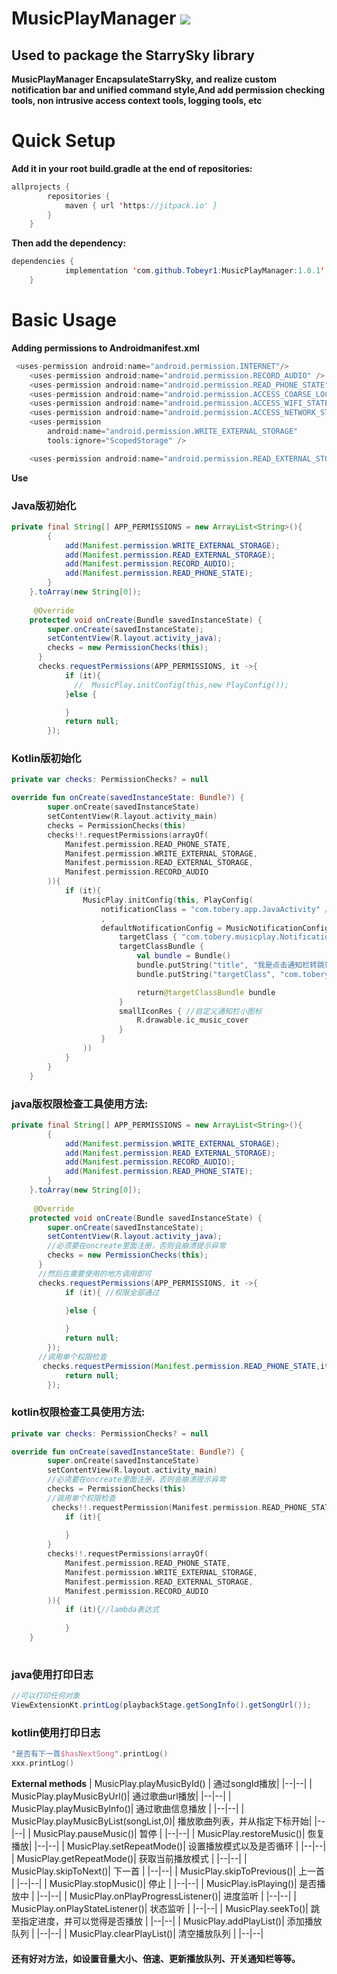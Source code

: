 # MusicPlayManager [![](https://jitpack.io/v/Tobeyr1/MusicPlayManager.svg)](https://jitpack.io/#Tobeyr1/MusicPlayManager)
Used to  package the StarrySky library
---------------------------
**MusicPlayManager EncapsulateStarrySky, and realize custom notification bar and unified command style,And add permission checking tools, non intrusive access context tools, logging tools, etc**

# Quick Setup
**Add it in your root build.gradle at the end of repositories:**

```java
allprojects {
		repositories {
			maven { url 'https://jitpack.io' }
		}
	}
```
**Then add the dependency:**
```java
dependencies {
	        implementation 'com.github.Tobeyr1:MusicPlayManager:1.0.1'
	}
```
# Basic Usage
**Adding permissions to Androidmanifest.xml**
```java
 <uses-permission android:name="android.permission.INTERNET"/>
    <uses-permission android:name="android.permission.RECORD_AUDIO" />
    <uses-permission android:name="android.permission.READ_PHONE_STATE" />
    <uses-permission android:name="android.permission.ACCESS_COARSE_LOCATION"/>
    <uses-permission android:name="android.permission.ACCESS_WIFI_STATE" />
    <uses-permission android:name="android.permission.ACCESS_NETWORK_STATE" />
    <uses-permission
        android:name="android.permission.WRITE_EXTERNAL_STORAGE"
        tools:ignore="ScopedStorage" />

    <uses-permission android:name="android.permission.READ_EXTERNAL_STORAGE" />
```
**Use**
### Java版初始化
```java
private final String[] APP_PERMISSIONS = new ArrayList<String>(){
        {
            add(Manifest.permission.WRITE_EXTERNAL_STORAGE);
            add(Manifest.permission.READ_EXTERNAL_STORAGE);
            add(Manifest.permission.RECORD_AUDIO);
            add(Manifest.permission.READ_PHONE_STATE);
        }
    }.toArray(new String[0]);
    
     @Override
    protected void onCreate(Bundle savedInstanceState) {
        super.onCreate(savedInstanceState);
        setContentView(R.layout.activity_java);
        checks = new PermissionChecks(this);
      } 
      checks.requestPermissions(APP_PERMISSIONS, it ->{
            if (it){
              //  MusicPlay.initConfig(this,new PlayConfig());
            }else {

            }
            return null;
        });
```
### Kotlin版初始化
```kotlin
private var checks: PermissionChecks? = null

override fun onCreate(savedInstanceState: Bundle?) {
        super.onCreate(savedInstanceState)
        setContentView(R.layout.activity_main)
        checks = PermissionChecks(this)
        checks!!.requestPermissions(arrayOf(
            Manifest.permission.READ_PHONE_STATE,
            Manifest.permission.WRITE_EXTERNAL_STORAGE,
            Manifest.permission.READ_EXTERNAL_STORAGE,
            Manifest.permission.RECORD_AUDIO
        )){
            if (it){
                MusicPlay.initConfig(this, PlayConfig(
                    notificationClass = "com.tobery.app.JavaActivity" //设置target页面
                    ,
                    defaultNotificationConfig = MusicNotificationConfig.create {
                        targetClass { "com.tobery.musicplay.NotificationReceiver" }
                        targetClassBundle {
                            val bundle = Bundle()
                            bundle.putString("title", "我是点击通知栏转跳带的参数")
                            bundle.putString("targetClass", "com.tobery.app.JavaActivity")

                            return@targetClassBundle bundle
                        }
                        smallIconRes { //自定义通知栏小图标
                            R.drawable.ic_music_cover
                        }
                    }
                ))
            }
        }
    }
```
### java版权限检查工具使用方法:
```java
private final String[] APP_PERMISSIONS = new ArrayList<String>(){
        {
            add(Manifest.permission.WRITE_EXTERNAL_STORAGE);
            add(Manifest.permission.READ_EXTERNAL_STORAGE);
            add(Manifest.permission.RECORD_AUDIO);
            add(Manifest.permission.READ_PHONE_STATE);
        }
    }.toArray(new String[0]);
    
     @Override
    protected void onCreate(Bundle savedInstanceState) {
        super.onCreate(savedInstanceState);
        setContentView(R.layout.activity_java);
        //必须要在oncreate里面注册，否则会崩溃提示异常
        checks = new PermissionChecks(this);
      } 
      //然后在需要使用的地方调用即可
      checks.requestPermissions(APP_PERMISSIONS, it ->{
            if (it){ //权限全部通过
              
            }else {

            }
            return null;
        });
      //调用单个权限检查
       checks.requestPermission(Manifest.permission.READ_PHONE_STATE,it ->{
            return null;
        });
```
### kotlin权限检查工具使用方法:
```kotlin
private var checks: PermissionChecks? = null

override fun onCreate(savedInstanceState: Bundle?) {
        super.onCreate(savedInstanceState)
        setContentView(R.layout.activity_main)
        //必须要在oncreate里面注册，否则会崩溃提示异常
        checks = PermissionChecks(this)
        //调用单个权限检查
         checks!!.requestPermission(Manifest.permission.READ_PHONE_STATE){
            if (it){
                
            }
        }
        checks!!.requestPermissions(arrayOf(
            Manifest.permission.READ_PHONE_STATE,
            Manifest.permission.WRITE_EXTERNAL_STORAGE,
            Manifest.permission.READ_EXTERNAL_STORAGE,
            Manifest.permission.RECORD_AUDIO
        )){
            if (it){//lambda表达式
               
            }
    }
    
```
### java使用打印日志
```java
//可以打印任何对象
ViewExtensionKt.printLog(playbackStage.getSongInfo().getSongUrl());
```
### kotlin使用打印日志
```kotlin
"是否有下一首$hasNextSong".printLog()
xxx.printLog()
```
**External methods**
| MusicPlay.playMusicById() | 通过songId播放|
|--|--|
|  MusicPlay.playMusicByUrl()| 通过歌曲url播放|
|--|--|
|  MusicPlay.playMusicByInfo()| 通过歌曲信息播放 |
|--|--|
|  MusicPlay.playMusicByList(songList,0)| 播放歌曲列表，并从指定下标开始|
|--|--|
|  MusicPlay.pauseMusic()| 暂停 |
|--|--|
|  MusicPlay.restoreMusic()| 恢复播放|
|--|--|
|  MusicPlay.setRepeatMode()| 设置播放模式以及是否循环 |
|--|--|
|  MusicPlay.getRepeatMode()| 获取当前播放模式 |
|--|--|
|  MusicPlay.skipToNext()| 下一首 |
|--|--|
|  MusicPlay.skipToPrevious()| 上一首 |
|--|--|
|  MusicPlay.stopMusic()| 停止 |
|--|--|
|  MusicPlay.isPlaying()| 是否播放中 |
|--|--|
|  MusicPlay.onPlayProgressListener()| 进度监听 |
|--|--|
|  MusicPlay.onPlayStateListener()| 状态监听 |
|--|--|
|  MusicPlay.seekTo()| 跳至指定进度，并可以觉得是否播放 |
|--|--|
|  MusicPlay.addPlayList()| 添加播放队列 |
|--|--|
|  MusicPlay.clearPlayList()| 清空播放队列 |
|--|--|
#### 还有好对方法，如设置音量大小、倍速、更新播放队列、开关通知栏等等。
